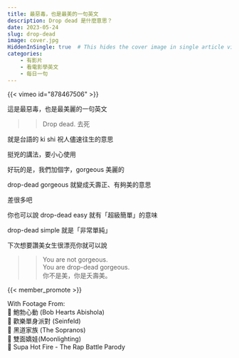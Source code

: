 ```yaml
---
title: 最惡毒，也是最美的一句英文
description: Drop dead 是什麼意思？
date: 2023-05-24
slug: drop-dead
image: cover.jpg
HiddenInSingle: true  # This hides the cover image in single article view
categories:
    - 有影片
    - 看電影學英文
    - 每日一句
---
```



{{< vimeo id="878467506" >}}

這是最惡毒，也是最美麗的一句英文

>> Drop dead.
>> 去死

就是台語的 ki shi 祝人儘速往生的意思

挺兇的講法，要小心使用

好玩的是，我們加個字，gorgeous 美麗的

drop-dead gorgeous 就變成夭壽正、有夠美的意思

差很多吧

你也可以說 drop-dead easy 就有「超級簡單」的意味

drop-dead simple 就是「非常單純」

下次想要讚美女生很漂亮你就可以說

>> You are not gorgeous.  
>> You are drop-dead gorgeous.  
>> 你不是美，你是夭壽美。

{{< member_promote >}}


With Footage From:  
🎥 鮑勃心動 (Bob Hearts Abishola)  
🎥 歡樂單身派對 (Seinfeld)  
🎥 黑道家族 (The Sopranos)  
🎥 雙面嬌娃(Moonlighting)  
🎥 Supa Hot Fire - The Rap Battle Parody
